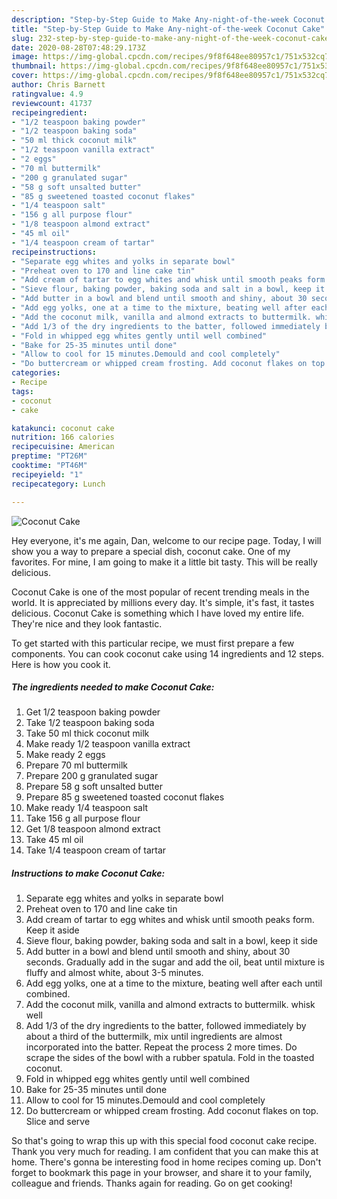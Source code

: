 ```yaml
---
description: "Step-by-Step Guide to Make Any-night-of-the-week Coconut Cake"
title: "Step-by-Step Guide to Make Any-night-of-the-week Coconut Cake"
slug: 232-step-by-step-guide-to-make-any-night-of-the-week-coconut-cake
date: 2020-08-28T07:48:29.173Z
image: https://img-global.cpcdn.com/recipes/9f8f648ee80957c1/751x532cq70/coconut-cake-recipe-main-photo.jpg
thumbnail: https://img-global.cpcdn.com/recipes/9f8f648ee80957c1/751x532cq70/coconut-cake-recipe-main-photo.jpg
cover: https://img-global.cpcdn.com/recipes/9f8f648ee80957c1/751x532cq70/coconut-cake-recipe-main-photo.jpg
author: Chris Barnett
ratingvalue: 4.9
reviewcount: 41737
recipeingredient:
- "1/2 teaspoon baking powder"
- "1/2 teaspoon baking soda"
- "50 ml thick coconut milk"
- "1/2 teaspoon vanilla extract"
- "2 eggs"
- "70 ml buttermilk"
- "200 g granulated sugar"
- "58 g soft unsalted butter"
- "85 g sweetened toasted coconut flakes"
- "1/4 teaspoon salt"
- "156 g all purpose flour"
- "1/8 teaspoon almond extract"
- "45 ml oil"
- "1/4 teaspoon cream of tartar"
recipeinstructions:
- "Separate egg whites and yolks in separate bowl"
- "Preheat oven to 170 and line cake tin"
- "Add cream of tartar to egg whites and whisk until smooth peaks form. Keep it aside"
- "Sieve flour, baking powder, baking soda and salt in a bowl, keep it side"
- "Add butter in a bowl and blend until smooth and shiny, about 30 seconds. Gradually add in the sugar and add the oil, beat until mixture is fluffy and almost white, about 3-5 minutes."
- "Add egg yolks, one at a time to the mixture, beating well after each until combined."
- "Add the coconut milk, vanilla and almond extracts to buttermilk. whisk well"
- "Add 1/3 of the dry ingredients to the batter, followed immediately by about a third of the buttermilk, mix until ingredients are almost incorporated into the batter. Repeat the process 2 more times. Do scrape the sides of the bowl with a rubber spatula. Fold in the toasted coconut."
- "Fold in whipped egg whites gently until well combined"
- "Bake for 25-35 minutes until done"
- "Allow to cool for 15 minutes.Demould and cool completely"
- "Do buttercream or whipped cream frosting. Add coconut flakes on top. Slice and serve"
categories:
- Recipe
tags:
- coconut
- cake

katakunci: coconut cake 
nutrition: 166 calories
recipecuisine: American
preptime: "PT26M"
cooktime: "PT46M"
recipeyield: "1"
recipecategory: Lunch

---
```



![Coconut Cake](https://img-global.cpcdn.com/recipes/9f8f648ee80957c1/751x532cq70/coconut-cake-recipe-main-photo.jpg)

Hey everyone, it's me again, Dan, welcome to our recipe page. Today, I will show you a way to prepare a special dish, coconut cake. One of my favorites. For mine, I am going to make it a little bit tasty. This will be really delicious.



Coconut Cake is one of the most popular of recent trending meals in the world. It is appreciated by millions every day. It's simple, it's fast, it tastes delicious. Coconut Cake is something which I have loved my entire life. They're nice and they look fantastic.


To get started with this particular recipe, we must first prepare a few components. You can cook coconut cake using 14 ingredients and 12 steps. Here is how you cook it.

<!--inarticleads1-->

##### The ingredients needed to make Coconut Cake:

1. Get 1/2 teaspoon baking powder
1. Take 1/2 teaspoon baking soda
1. Take 50 ml thick coconut milk
1. Make ready 1/2 teaspoon vanilla extract
1. Make ready 2 eggs
1. Prepare 70 ml buttermilk
1. Prepare 200 g granulated sugar
1. Prepare 58 g soft unsalted butter
1. Prepare 85 g sweetened toasted coconut flakes
1. Make ready 1/4 teaspoon salt
1. Take 156 g all purpose flour
1. Get 1/8 teaspoon almond extract
1. Take 45 ml oil
1. Take 1/4 teaspoon cream of tartar




<!--inarticleads2-->

##### Instructions to make Coconut Cake:

1. Separate egg whites and yolks in separate bowl
1. Preheat oven to 170 and line cake tin
1. Add cream of tartar to egg whites and whisk until smooth peaks form. Keep it aside
1. Sieve flour, baking powder, baking soda and salt in a bowl, keep it side
1. Add butter in a bowl and blend until smooth and shiny, about 30 seconds. Gradually add in the sugar and add the oil, beat until mixture is fluffy and almost white, about 3-5 minutes.
1. Add egg yolks, one at a time to the mixture, beating well after each until combined.
1. Add the coconut milk, vanilla and almond extracts to buttermilk. whisk well
1. Add 1/3 of the dry ingredients to the batter, followed immediately by about a third of the buttermilk, mix until ingredients are almost incorporated into the batter. Repeat the process 2 more times. Do scrape the sides of the bowl with a rubber spatula. Fold in the toasted coconut.
1. Fold in whipped egg whites gently until well combined
1. Bake for 25-35 minutes until done
1. Allow to cool for 15 minutes.Demould and cool completely
1. Do buttercream or whipped cream frosting. Add coconut flakes on top. Slice and serve




So that's going to wrap this up with this special food coconut cake recipe. Thank you very much for reading. I am confident that you can make this at home. There's gonna be interesting food in home recipes coming up. Don't forget to bookmark this page in your browser, and share it to your family, colleague and friends. Thanks again for reading. Go on get cooking!
